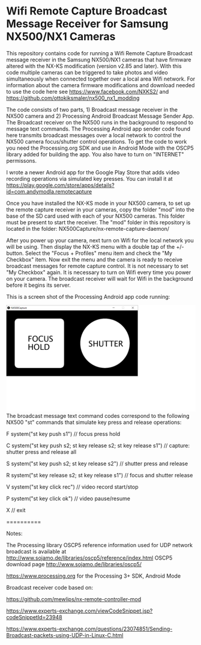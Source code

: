 # Wifi Remote Capture Broadcast Message Receiver for Samsung NX500/NX1 Cameras

This repository contains code for running a Wifi Remote Capture Broadcast message receiver in the Samsung NX500/NX1 cameras that have firmware altered with the NX-KS modification (version v2.85 and later). With this code multiple cameras can be triggered to take photos and video simultaneously when connected together over a local area Wifi network. For information about the camera firmware modifications and download needed to use the code here see https://www.facebook.com/NXKS2/ and https://github.com/ottokiksmaler/nx500_nx1_modding

The code consists of two parts, 1) Broadcast message receiver in the NX500 camera and 2) Processing Android Broadcast Message Sender App. The Broadcast receiver on the NX500 runs in the background to respond to message text commands. The Processing Android app sender code found here transmits broadcast messages over a local network to control the NX500 camera focus/shutter control operations. To get the code to work you need the Processing.org SDK and use in Android Mode with the OSCP5 library added for building the app. You also have to turn on "INTERNET" permissons.

I wrote a newer Android app for the Google Play Store that adds video recording operations via simulated key presses. You can install it at https://play.google.com/store/apps/details?id=com.andymodla.remotecapture

Once you have installed the NX-KS mode in your NX500 camera, to set up the remote capture receiver in your cameras, copy the folder "mod" into the base of the SD card used with each of your NX500 cameras. This folder must be present to start the receiver. The "mod" folder in this repository is located in the folder: NX500Capture/nx-remote-capture-daemon/

After you power up your camera, next turn on Wifi for the local network you will be using. Then display the NX-KS menu with a double tap of the +/- button. Select the "Focus + Profiles" menu item and check the "My Checkbox" item. Now exit the menu and the camera is ready to receive broadcast messages for remote capture control. It is not necessary to set "My Checkbox" again. It is necessary to turn on Wifi every time you power on your camera. The broadcast receiver will wait for Wifi in the background before it begins its server.

This is a screen shot of the Processing Android app code running:

![App Screen](./NX500Capture/NX500app.png)
The broadcast message text command codes correspond to the following NX500 "st" commands that simulate key press and release operations:

F  system("st key push s1") // focus press hold

C  system("st key push s2; st key release s2; st key release s1") // capture: shutter press and release all

S  system("st key push s2; st key release s2") // shutter press and release

R  system("st key release s2; st key release s1") // focus and shutter release

V  system("st key click rec") // video record start/stop

P  system("st key click ok") // video pause/resume

X  // exit

==========

Notes:

The Processing library OSCP5 reference information used for UDP network broadcast is available at http://www.sojamo.de/libraries/oscp5/reference/index.html
OSCP5 download page http://www.sojamo.de/libraries/oscp5/

https://www.processing.org for the Processing 3+ SDK, Android Mode

Broadcast receiver code based on:

https://github.com/mewlips/nx-remote-controller-mod

https://www.experts-exchange.com/viewCodeSnippet.jsp?codeSnippetId=23948

https://www.experts-exchange.com/questions/23074851/Sending-Broadcast-packets-using-UDP-in-Linux-C.html
